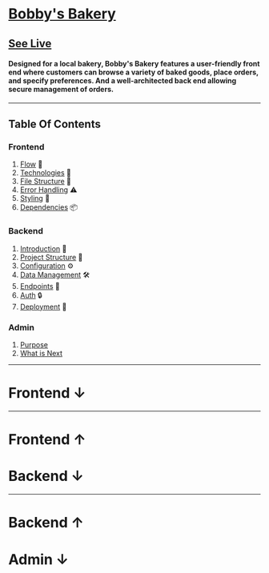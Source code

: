 # [Bobby's Bakery](https://bakery-six-amber.vercel.app)
## [See Live](https://bakery-six-amber.vercel.app)
#### Designed for a local bakery, Bobby's Bakery features a user-friendly front end where customers can browse a variety of baked goods, place orders, and specify preferences. And a well-architected back end allowing secure management of orders.

-----

## Table Of Contents

### Frontend 
  1. [Flow](#flow) 🔄
  3. [Technologies](#technologies) 🔧
  3. [File Structure](#file-structure) 📁
  4. [Error Handling](#error-handling) ⚠️ 
  9. [Styling](#styling) 🎨
  10. [Dependencies](#dependencies) 📦
      
### Backend
  1. [Introduction](#introduction) 🌟
  2. [Project Structure](#project-structure) 📁
  3. [Configuration](#configuration) ⚙️
  4. [Data Management](#data-management) 🛠️
  5. [Endpoints](#endpoints) 🔗
  6. [Auth](#auth) 🔒
  8. [Deployment](#deployment---backend) 🚀
     
### Admin
  1. [Purpose](#purpose)
  2. [What is Next](#what-is-next)
     
------

# Frontend ↓

-----

# Frontend ↑
# Backend  ↓ 

------

# Backend  ↑ 
# Admin ↓ 
